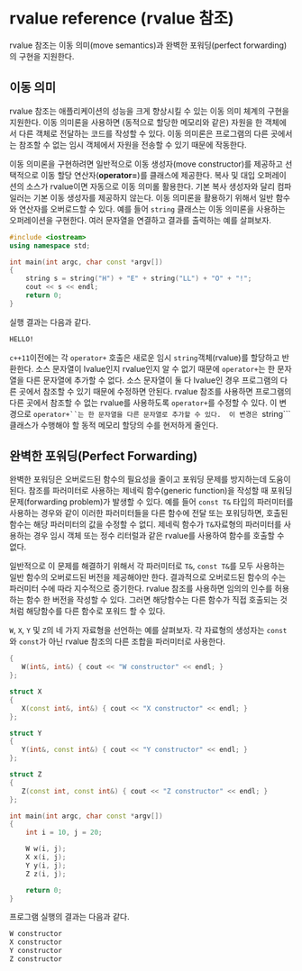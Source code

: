 # rvalue reference (rvalue 참조)

rvalue 참조는 이동 의미(move semantics)과 완벽한 포워딩(perfect forwarding)의 구현을 지원한다.

## 이동 의미

rvalue 참조는 애플리케이션의 성능을 크게 향상시킬 수 있는 이동 의미 체계의 구현을 지원한다. 
이동 의미론을 사용하면 (동적으로 할당한 메모리와 같은) 자원을 한 객체에서 다른 객체로 전달하는 코드를 작성할 수 있다.
이동 의미론은 프로그램의 다른 곳에서는 참조할 수 없는 임시 객체에서 자원을 전송할 수 있기 때문에 작동한다. 

이동 의미론을 구현하려면 일반적으로 이동 생성자(move constructor)를 제공하고 선택적으로 이동 할당 연산자(**operator=**)를 클래스에 제공한다.
복사 및 대입 오퍼레이션의 소스가 rvalue이면 자동으로 이동 의미롤 활용한다. 기본 복사 생성자와 달리 컴파일러는 기본 이동 생성자를 제공하지 않는다.
이동 의미론을 활용하기 위해서 일반 함수와 연산자를 오버로드할 수 있다. 예를 들어 ```string``` 클래스는 이동 의미론을 사용하는 오퍼레이션을 구현한다.
여러 문자열을 연결하고 결과를 출력하는 예를 살펴보자.

```c++
#include <iostream>
using namespace std;

int main(int argc, char const *argv[])
{
	string s = string("H") + "E" + string("LL") + "O" + "!";
	cout << s << endl;
	return 0;
}
```
실행 결과는 다음과 같다.

```bash
HELLO!
```

```c++11```이전에는 각 ```operator+``` 호출은 새로운 임시 ```string```객체(rvalue)를 할당하고 반환한다. 
소스 문자열이 lvalue인지 rvalue인지 알 수 없기 때문에 ```operator+```는 한 문자열을 다른 문자열에 추가할 수 없다. 
소스 문자열이 둘 다 lvalue인 경우 프로그램의 다른 곳에서 참조할 수 있기 때문에 수정하면 안된다.
rvalue 참조를 사용하면 프로그램의 다른 곳에서 참조할 수 없는 rvalue를 사용하도록 ```operator+```를 수정할 수 있다.
이 변경으로 ```operator+``는 한 문자열을 다른 문자열로 추가할 수 있다. 
이 변경은 ```string```클래스가 수행해야 할 동적 메모리 할당의 수를 현저하게 줄인다. 

## 완벽한 포워딩(Perfect Forwarding)

완벽한 포워딩은 오버로드된 함수의 필요성을 줄이고 포워딩 문제를 방지하는데 도움이 된다. 
참조를 파러미터로 사용하는 제네릭 함수(generic function)을 작성할 때 포워딩 문제(forwarding problem)가 발생할 수 있다. 
예를 들어 ```const T&``` 타입의 파러미터를 사용하는 경우와 같이 이러한 파러미터들을 다른 함수에 전달 또는 포워딩하면, 호출된 함수는 해당 파러미터의 값을 수정할 수 없디. 
제네릭 함수가 ```T&```자료형의 파러미터를 사용하는 경우 임시 객체 또는 정수 리터럴과 같은 rvalue를 사용하여 함수를 호출할 수 없다. 

일반적으로 이 문제를 해결하기 위해서 각 파러미터로 ```T&```, ```const T&```를 모두 사용하는 일반 함수의 오버로드된 버전을 제공해야만 한다. 
결과적으로 오버로드된 함수의 수는 파러미터 수에 따라 지수적으로 증기한다. rvalue 참조를 사용하면 임의의 인수를 허용하는 함수 한 버전을 작성할 수 있다.
그러면 해당함수는 다른 함수가 직접 호출되는 것 처럼 해당함수를 다른 함수로 포워드 할 수 있다. 

```W```, ```X```, ```Y``` 및 ```Z```의 네 가지 자료형을 선언하는 예를 살펴보자. 
각 자료형의 생성자는 ```const```와 ```const```가 아닌 rvalue 참조의 다른 조합을 파러미터로 사용한다. 

```c++
{
   W(int&, int&) { cout << "W constructor" << endl; }
};

struct X
{
   X(const int&, int&) { cout << "X constructor" << endl; }
};

struct Y
{
   Y(int&, const int&) { cout << "Y constructor" << endl; }
};

struct Z
{
   Z(const int, const int&) { cout << "Z constructor" << endl; }
};

int main(int argc, char const *argv[])
{
	int i = 10, j = 20;

	W w(i, j);
	X x(i, j);
	Y y(i, j);
	Z z(i, j);

	return 0;
}
```

프로그램 실행의 결과는 다음과 같다. 

```bash
W constructor
X constructor
Y constructor
Z constructor
```






